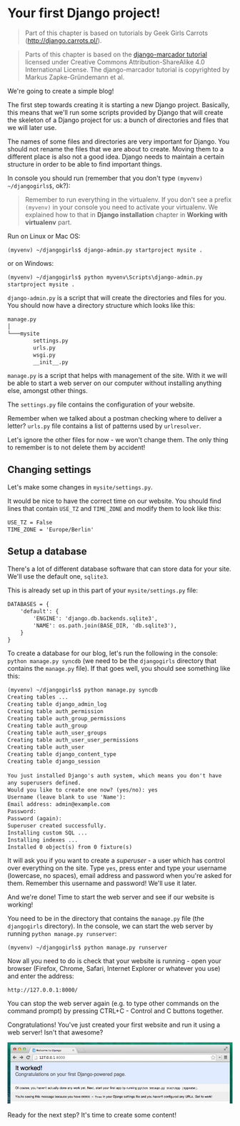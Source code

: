 # Your first Django project!

> Part of this chapter is based on tutorials by Geek Girls Carrots (http://django.carrots.pl/).

> Parts of this chapter is based on the [django-marcador
tutorial](http://django-marcador.keimlink.de/) licensed under Creative Commons
Attribution-ShareAlike 4.0 International License. The django-marcador tutorial
is copyrighted by Markus Zapke-Gründemann et al.

We're going to create a simple blog!

The first step towards creating it is starting a new Django project. Basically, this means that we'll run some scripts provided by Django that will create the skeleton of a Django project for us: a bunch of directories and files that we will later use.

The names of some files and directories are very important for Django. You should not rename the files that we are about to create. Moving them to a different place is also not a good idea. Django needs to maintain a certain structure in order to be able to find important things.

In console you should run (remember that you don't type `(myvenv) ~/djangogirls$`, ok?):

> Remember to run everything in the virtualenv. If you don't see a prefix `(myvenv)` in your console you need to activate your virtualenv. We explained how to that in __Django installation__ chapter in __Working with virtualenv__ part.

Run on Linux or Mac OS:

    (myvenv) ~/djangogirls$ django-admin.py startproject mysite .

or on Windows:

    (myvenv) ~/djangogirls$ python myvenv\Scripts\django-admin.py startproject mysite .

`django-admin.py` is a script that will create the directories and files for you. You should now have a directory structure which looks like this:

    manage.py
    │
    └───mysite
            settings.py
            urls.py
            wsgi.py
            __init__.py


`manage.py` is a script that helps with management of the site. With it we will be able to start a web server on our computer without installing anything else, amongst other things.

The `settings.py` file contains the configuration of your website.

Remember when we talked about a postman checking where to deliver a letter? `urls.py` file contains a list of patterns used by `urlresolver`.

Let's ignore the other files for now - we won't change them. The only thing to remember is to not delete them by accident!

## Changing settings

Let's make some changes in `mysite/settings.py`.

It would be nice to have the correct time on our website. You should find lines that contain `USE_TZ` and `TIME_ZONE` and modify them to look like this:

    USE_TZ = False
    TIME_ZONE = 'Europe/Berlin'

## Setup a database

There's a lot of different database software that can store data for your site. We'll use the default one, `sqlite3`.

This is already set up in this part of your `mysite/settings.py` file:

    DATABASES = {
        'default': {
            'ENGINE': 'django.db.backends.sqlite3',
            'NAME': os.path.join(BASE_DIR, 'db.sqlite3'),
        }
    }

To create a database for our blog, let's run the following in the console: `python manage.py syncdb` (we need to be the `djangogirls` directory that contains the `manage.py` file). If that goes well, you should see something like this:

    (myvenv) ~/djangogirls$ python manage.py syncdb
    Creating tables ...
    Creating table django_admin_log
    Creating table auth_permission
    Creating table auth_group_permissions
    Creating table auth_group
    Creating table auth_user_groups
    Creating table auth_user_user_permissions
    Creating table auth_user
    Creating table django_content_type
    Creating table django_session

    You just installed Django's auth system, which means you don't have any superusers defined.
    Would you like to create one now? (yes/no): yes
    Username (leave blank to use 'Name'):
    Email address: admin@example.com
    Password:
    Password (again):
    Superuser created successfully.
    Installing custom SQL ...
    Installing indexes ...
    Installed 0 object(s) from 0 fixture(s)

It will ask you if you want to create a *superuser* - a user which has control over everything on the site. Type `yes`, press enter and type your username (lowercase, no spaces), email address and password when you're asked for them. Remember this username and password! We'll use it later.

And we're done! Time to start the web server and see if our website is working!

You need to be in the directory that contains the `manage.py` file (the `djangogirls` directory). In the console, we can start the web server by running `python manage.py runserver`:

    (myvenv) ~/djangogirls$ python manage.py runserver

Now all you need to do is check that your website is running - open your browser (Firefox, Chrome, Safari, Internet Explorer or whatever you use) and enter the address:

    http://127.0.0.1:8000/

You can stop the web server again (e.g. to type other commands on the command prompt) by pressing CTRL+C - Control and C buttons together.

Congratulations! You've just created your first website and run it using a web server! Isn't that awesome?

![It worked!](images/it_worked2.png)

Ready for the next step? It's time to create some content!
